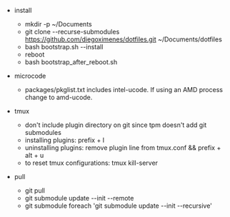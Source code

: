- install  
    - mkdir -p ~/Documents  
    - git clone --recurse-submodules https://github.com/diegoximenes/dotfiles.git ~/Documents/dotfiles  
    - bash bootstrap.sh --install  
    - reboot  
    - bash bootstrap_after_reboot.sh  

- microcode  
    - packages/pkglist.txt includes intel-ucode. If using an AMD process change to amd-ucode.  

- tmux  
    - don't include plugin directory on git since tpm doesn't add git submodules  
    - installing plugins: prefix + I  
    - uninstalling plugins: remove plugin line from tmux.conf && prefix + alt + u  
    - to reset tmux configurations: tmux kill-server  

- pull  
    - git pull  
    - git submodule update --init --remote  
    - git submodule foreach 'git submodule update --init --recursive'  

